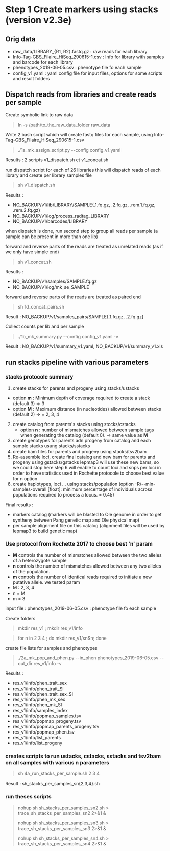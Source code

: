 # Step 1 Create markers using stacks (version v2.3e)

## Orig data 
- raw_data/LIBRARY_{R1, R2}.fastq.gz : raw reads for each library
- Info-Tag-GBS_Filaire_HiSeq_290615-1.csv : Info for library with samples and barcode for each library
- phenotypes_2019-06-05.csv : phenotype file fo each sample
- config_v1.yaml : yaml config file for input files, options for some scripts and result folders

## Dispatch reads from libraries and create reads per sample
Create symbolic link to raw data
> ln -s /path/to_the_raw_data_folder raw_data

Write 2 bash script which will create fastq files for each sample, using Info-Tag-GBS_Filaire_HiSeq_290615-1.csv
> ./1a_mk_assign_script.py --config config_v1.yaml

Results : 2 scripts v1_dispatch.sh et v1_concat.sh

run dispatch script for each of 26 libraries
this will dispatch reads of each library and create per library samples file
> sh v1_dispatch.sh

Results : 
- NO_BACKUP/v1/lib/LIBRARY/SAMPLE{.1.fq.gz, .2.fq.gz, .rem.1.fq.gz, .rem.2.fq.gz}
- NO_BACKUP/v1/log/process_radtag_LIBRARY
- NO_BACKUP/v1/barcodes/LIBRARY

when dispatch is done, run second step to group all reads per sample (a sample can be present in more than one lib)

forward and reverse parts of the reads are treated as unrelated reads (as if we only have simple end)
> sh v1_concat.sh

Results : 
- NO_BACKUP/v1/samples/SAMPLE.fq.gz
- NO_BACKUP/v1/log/mk_se_SAMPLE

forward and reverse parts of the reads are treated as paired end
> sh 1d_concat_pairs.sh

Result : NO_BACKUP/v1/samples_pairs/SAMPLE{.1.fq.gz, .2.fq.gz}

Collect counts per lib and per sample
> ./1b_mk_summary.py --config config_v1.yaml -v

Result : NO_BACKUP/v1/summary_v1.yaml, NO_BACKUP/v1/summary_v1.xls

## run stacks pipeline with various parameters
### stacks protocole summary
1. create stacks for parents and progeny using stacks/ustacks
  - option **m** : Minimum depth of coverage required to create a stack (default 3) ⇒ 3
  - option **M** : Maximum distance (in nucleotides) allowed between stacks (default 2) ⇒ = 2, 3, 4
2. create catalog from parents's stacks using stccks/cstacks
   - option **n** : number of mismatches allowed between sample tags when generating the catalog (default 0). ⇒  same value as **M**
3. create genotypes for parents adn progeny from catalog and each sample stacks usung stacks/sstacks
4. create bam files for parents and progeny using stacks/tsv2bam
5. Re-assemble loci, create final catalog and new bam for parents and progeny using gstacks/gstacks
  lepmap3 will use these new bams, so we could stop here
  step 6 will enable to count loci and snps per loci in order to have statistics used in Rochette protocole to choose best value for n option
6. create haplotypes, loci … using stacks/population (option -R/--min-samples-overall [float]: minimum percentage of individuals across populations required to process a locus. = 0.45)

Final results :
- markers catalog (markers will be blasted to Ole genome in order to get syntheny between Pang genetic map and Ole physical map)
- per sample alignment file on this catalog (alignment files will be used by lepmap3 to build genetic map)

### Use protocol from Rochette 2017 to choose best 'n' param
- **M** controls the number of mismatches allowed between the two alleles of a heterozygote sample
- **n** controls the number of mismatches allowed between any two alleles of the population.
- **m** controls the number of identical reads required to initiate a new putative allele.
we tested param
- M : 2, 3, 4
- n = M
- m = 3

input file : phenotypes_2019-06-05.csv : phenotype file fo each sample

Create folders

> mkdir res_v1 ; mkdir res_v1/info

> for n in 2 3 4 ; do mkdir res_v1/sn$n; done

create file lists for samples and phenotypes
> ./2a_mk_pop_and_phen.py --in_phen phenotypes_2019-06-05.csv --out_dir res_v1/info -v

Results : 
- res_v1/info/phen_trait_sex
- res_v1/info/phen_trait_SI
- res_v1/info/phen_trait_sex_SI
- res_v1/info/phen_mk_sex
- res_v1/info/phen_mk_SI
- res_v1/info/samples_index
- res_v1/info/popmap_samples.tsv
- res_v1/info/popmap_progeny.tsv
- res_v1/info/popmap_parents_progeny.tsv
- res_v1/info/popmap_phen.tsv
- res_v1/info/list_parents
- res_v1/info/list_progeny

### creates scripts to run ustacks, cstacks, sstacks and tsv2bam on all samples with various n parameters
> sh 4a_run_stacks_per_sample.sh  2 3 4

Result : sh_stacks_per_samples_sn{2,3,4}.sh

### run theses scripts
> nohup sh sh_stacks_per_samples_sn2.sh > trace_sh_stacks_per_samples_sn2 2>&1 &
> 
> nohup sh sh_stacks_per_samples_sn3.sh > trace_sh_stacks_per_samples_sn3 2>&1 &
> 
> nohup sh sh_stacks_per_samples_sn4.sh > trace_sh_stacks_per_samples_sn4 2>&1 &

